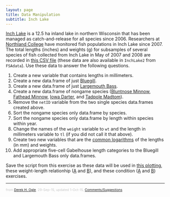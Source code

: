 ```yaml
---
layout: page
title: Data Manipulation
subtitle: Inch Lake
---
```


[Inch Lake](http://dnr.wi.gov/lakes/lakepages/LakeDetail.aspx?wbic=2764300&page=facts) is a 12.5 ha inland lake in northern Wisconsin that has been managed as catch-and-release for all species since 2006.  Researchers at [Northland College](http://www.northland.edu/) have monitored fish populations in Inch Lake since 2007.  The total lengths (inches) and weights (g) for subsamples of several species of fish collected from Inch Lake in May of 2007 and 2008 are recorded in [this CSV file](data/InchLake2.csv) (these data are also available in `InchLake2` from `FSAdata`).  Use these data to answer the following questions.

1. Create a new variable that contains lengths in millimeters.
1. Create a new data.frame of just [Bluegill](https://en.wikipedia.org/wiki/Bluegill).
1. Create a new data.frame of just [Largemouth Bass](https://en.wikipedia.org/wiki/Largemouth_bass).
1. Create a new data.frame of nongame species ([Bluntnose Minnow](https://en.wikipedia.org/wiki/Bluntnose_minnow), [Fathead Minnow](https://en.wikipedia.org/wiki/Fathead_minnow), [Iowa Darter](https://en.wikipedia.org/wiki/Iowa_darter), and [Tadpole Madtom](https://en.wikipedia.org/wiki/Tadpole_madtom)).
1. Remove the `netID` variable from the two single species data.frames created above.
1. Sort the nongame species only data.frame by species.
1. Sort the nongame species only data.frame by length within species within year.
1. Change the names of the `weight` variable to `wt` and the length in millimeters variable to `tl` (if you did not call it that above).
1. Create two new variables that are the [common logarithms](https://en.wikipedia.org/wiki/Common_logarithm) of the lengths (in mm) and weights.
1. Add appropriate five-cell Gabelhouse length categories to the Bluegill and Largemouth Bass only data.frames.

Save the script from this exercise as these data will be used in [this plotting](Inch_Plotting.html), these weight-length relationhip ([A](Inch_WLBluegill_A.html) and [B](Inch_WLLargemouthBass_A.html)), and these condition ([A](Inch_ConditionBluegill.html) and [B](Inch_ConditionLargemouthBass.html)) exercises.

---
<p style="font-size: 0.75em; color: c6c6c6;">from <a href="http://derekogle.com">Derek H. Ogle</a>, 29-Sep-15, updated 1-Oct-15, <a href="mailto:fishr@derekogle.com?subject=Inch Lake DataManip Exercise">Comments/Suggestions</a></p>

<style type="text/css">
ol ol { list-style-type: lower-alpha; }
</style>
